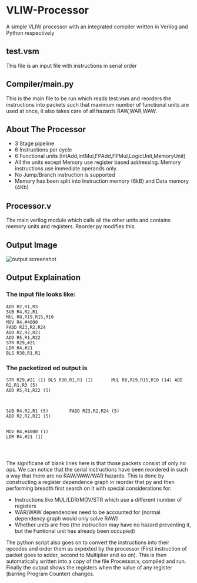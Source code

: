 # VLIW-Processor
A simple VLIW processor with an integrated compiler written in Verilog and Python respectively

## test.vsm
This file is an input file with instructions in serial order

## Compiler/main.py
This is the main file to be run which reads test.vsm and reorders the instructions into packets such that maximum number of functional units are used at once, it also takes care of all hazards RAW,WAR,WAW.

## About The Processor
* 3 Stage pipeline
* 6 Instructions per cycle
* 6 Functional units (IntAdd,IntMul,FPAdd,FPMul,LogicUnit,MemoryUnit)
* All the units except Memory use register based addressing. Memory instructions use immediate operands only.
* No Jump/Branch instruction is supported 
* Memory has been split into Instruction memory (6kB) and Data memory (4Kb)

## Processor.v
The main verilog module which calls all the other units and contains memory units and registers. Reorder.py modifies this.

## Output Image
![output screenshot](./outputs/output.png)

## Output Explaination

### The input file looks like:

```
ADD R2,R1,R3
SUB R4,R2,R1
MUL R8,R19,R15,R10
MOV R4,#4000
FADD R23,R2,R24
ADD R2,R2,R21
ADD R5,R1,R22
STR R29,#21
LDR R4,#21
BLS R30,R1,R1
```
### The packetized ed output is

```
STR R29,#21 (1) BLS R30,R1,R1 (1)       MUL R8,R19,R15,R10 (14) ADD R2,R1,R3 (5)
ADD R5,R1,R22 (5)



SUB R4,R2,R1 (5)        FADD R23,R2,R24 (5)
ADD R2,R2,R21 (5)


MOV R4,#4000 (1)
LDR R4,#21 (1)




```

The significane of blank lines here is that those packets consist of only no ops. We can notice that the serial instructions have been reordered in such a way that there are no RAW/WAW/WAR hazards. This is done by constructing a register dependence graph in reorder that py and then performing breadth first search on it with special considerations for:
* Instructions like MUL/LDR/MOV/STR which use a different number of registers
* WAR/WAW dependencies need to be accounted for (normal dependency graph would only solve RAW)
* Whether units are free (the instruction may have no hazard preventing it, but the Funtional unit has already been occupied)

The python script also goes on to convert the instructions into their opcodes and order them as expexted by the processor (First instruction of packet goes to adder, second to Multiplier and so on). This is then automatically written into a copy of the file Processor.v, compiled and run. Finally the output shows the registers when the value of any register (barring Program Counter) changes.
